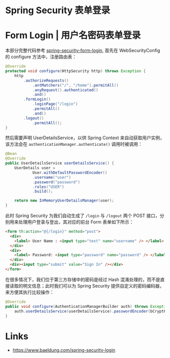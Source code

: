 # Spring Security 表单登录

# Form Login | 用户名密码表单登录

本部分完整代码参考 [spring-security-form-login](https://github.com/wx-chevalier/Backend-Boilerplate/tree/master/java/spring/spring-security-login), 首先在 WebSecurityConfig 的 configure 方法中，注册路由表：

```java
@Override
protected void configure(HttpSecurity http) throws Exception {
    http
        .authorizeRequests()
            .antMatchers("/", "/home").permitAll()
            .anyRequest().authenticated()
            .and()
        .formLogin()
            .loginPage("/login")
            .permitAll()
            .and()
        .logout()
            .permitAll();
}
```

然后需要声明 UserDetailsService，以供 Spring Context 来自动获取用户实例，该方法会在 `authenticationManager.authenticate()` 调用时被调用：

```java
@Bean
@Override
public UserDetailsService userDetailsService() {
    UserDetails user =
            User.withDefaultPasswordEncoder()
            .username("user")
            .password("password")
            .roles("USER")
            .build();

    return new InMemoryUserDetailsManager(user);
}
```

此时 Spring Security 为我们自动生成了 `/login` 与 `/logout` 两个 POST 接口，分别用来处理用户登录与登出，其对应的前台 Form 表单如下所示：

```html
<form th:action="@{/login}" method="post">
  <div>
    <label> User Name : <input type="text" name="username" /> </label>
  </div>
  <div>
    <label> Password: <input type="password" name="password" /> </label>
  </div>
  <div><input type="submit" value="Sign In" /></div>
</form>
```

在很多情况下，我们位于第三方存储中的密码是经过 Hash 混淆处理的，而不是直接读取的明文信息；此时我们可以为 Spring Security 提供自定义的密码编码器，来方便其执行比较操作：

```java
@Override
public void configure(AuthenticationManagerBuilder auth) throws Exception {
    auth.userDetailsService(userDetailsService).passwordEncoder(bCryptPasswordEncoder);
}
```

# Links

- https://www.baeldung.com/spring-security-login
